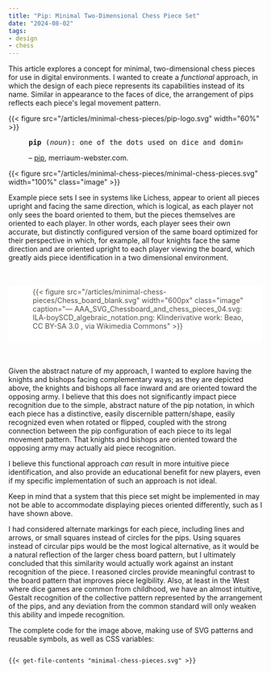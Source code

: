 ```yaml
---
title: "Pip: Minimal Two-Dimensional Chess Piece Set"
date: "2024-08-02"
tags: 
- design 
- chess 
---
```


This article explores a concept for minimal, two-dimensional chess pieces for use in digital environments. I wanted to create a *functional* approach, in which the design of each piece represents its capabilities instead of its name. Similar in appearance to the faces of dice, the arrangement of pips reflects each piece's legal movement pattern.  

<!--more-->

{{< figure src="/articles/minimal-chess-pieces/pip-logo.svg" width="60%" >}}

<figure>
<pre>
<strong>pip</strong> (<em>noun</em>): one of the dots used on dice and dominoes to indicate numerical value
</pre>
<figcaption>
– <a href=”https://www.merriam-webster.com/dictionary/pip”>pip</a>, merriaum-webster.com.
</figcaption>
</figure>


{{< figure src="/articles/minimal-chess-pieces/minimal-chess-pieces.svg" width="100%" class="image" >}}

Example piece sets I see in systems like Lichess, appear to orient all pieces upright and facing the same direction, which is logical, as each player not only sees the board oriented to them, but the pieces themselves are oriented to each player. In other words, each player sees their own accurate, but distinctly configured version of the same board optimized for their perspective in which, for example,  all four knights face the same direction and are oriented upright to each player viewing the board, which greatly aids piece identification in a two dimensional environment. 
 
<div style="background-color: white; color: #554b45; padding: 3px 24px 24px 48px; margin: 48px 0 48px 0">
{{< figure src="/articles/minimal-chess-pieces/Chess_board_blank.svg" width="600px" class="image" caption="— AAA_SVG_Chessboard_and_chess_pieces_04.svg: ILA-boySCD_algebraic_notation.png: Klinderivative work: Beao, CC BY-SA 3.0 <https://creativecommons.org/licenses/by-sa/3.0>, via Wikimedia Commons" >}}
</div>

Given the abstract nature of my approach, I wanted to explore having the knights and bishops facing complementary ways; as they are depicted above, the knights and bishops all face inward and are oriented toward the opposing army. I believe that this does not significantly impact piece recognition due to the simple, abstract nature of the pip notation, in which each piece has a distinctive, easily discernible pattern/shape, easily recognized even when rotated or flipped, coupled with the strong connection between the pip configuration of each piece to its legal movement pattern. That knights and bishops are oriented toward the opposing army may actually aid piece recognition.

I believe this functional approach *can* result in more intuitive piece identification, and also provide an educational benefit for new players, even if my specific implementation of such an approach is not ideal.

Keep in mind that a system that this piece set might be implemented in may not be able to accommodate displaying pieces oriented differently, such as I have shown above.

I had considered alternate markings for each piece, including lines and arrows, or small squares instead of circles for the pips. Using squares instead of circular pips would be the most logical alternative, as it would be a natural reflection of the larger chess board pattern, but I ultimately concluded that this similarity would actually work against an instant recognition of the piece. I reasoned circles provide meaningful contrast to the board pattern that improves piece legibility. Also, at least in the West where dice games are common from childhood, we have an almost intuitive, Gestalt recognition of the collective pattern represented by the arrangement of the pips, and any deviation from the common standard will only weaken this ability and impede recognition.

The complete code for the image above, making use of SVG patterns and reusable symbols, as well as CSS variables: 

<pre><code>
{{< get-file-contents "minimal-chess-pieces.svg" >}}
</code></pre>


